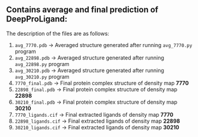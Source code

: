 ## Contains average and final prediction of DeepProLigand:
The description of the files are as follows:


1. ``avg_7770.pdb`` -> Averaged structure generated after running ``avg_7770.py`` program
2. ``avg_22898.pdb`` -> Averaged structure generated after running ``avg_22898.py`` program
3. ``avg_30210.pdb`` -> Averaged structure generated after running ``avg_30210.py`` program
4. ``7770_final.pdb`` -> Final protein complex structure of density map **7770**
5. ``22898_final.pdb`` -> Final protein complex structure of density map **22898**
6. ``30210_final.pdb`` -> Final protein complex structure of density map **30210**
7. ``7770_ligands.cif`` -> Final extracted ligands of density map **7770**
8. ``22898_ligands.cif`` -> Final extracted ligands of density map **22898**
9. ``30210_ligands.cif`` -> Final extracted ligands of density map **30210**
